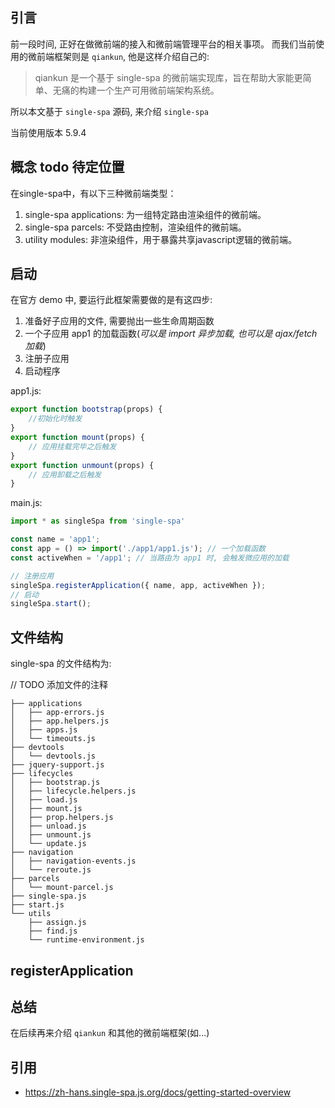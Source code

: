 ## 引言

前一段时间, 正好在做微前端的接入和微前端管理平台的相关事项。 而我们当前使用的微前端框架则是 `qiankun`,
他是这样介绍自己的:  
> qiankun 是一个基于 single-spa 的微前端实现库，旨在帮助大家能更简单、无痛的构建一个生产可用微前端架构系统。

所以本文基于 `single-spa` 源码, 来介绍 `single-spa`

当前使用版本 5.9.4

## 概念  todo  待定位置

在single-spa中，有以下三种微前端类型：

1.  single-spa applications: 为一组特定路由渲染组件的微前端。
2.  single-spa parcels: 不受路由控制，渲染组件的微前端。
3.  utility modules: 非渲染组件，用于暴露共享javascript逻辑的微前端。

## 启动

在官方 demo 中, 要运行此框架需要做的是有这四步:

1. 准备好子应用的文件, 需要抛出一些生命周期函数
2. 一个子应用 app1 的加载函数(_可以是 import 异步加载, 也可以是 ajax/fetch 加载_)
3. 注册子应用
4. 启动程序

app1.js:

```js
export function bootstrap(props) {
    //初始化时触发
}
export function mount(props) {
    // 应用挂载完毕之后触发
}
export function unmount(props) {
    // 应用卸载之后触发
}
```

main.js:

```js
import * as singleSpa from 'single-spa'

const name = 'app1';
const app = () => import('./app1/app1.js'); // 一个加载函数
const activeWhen = '/app1'; // 当路由为 app1 时, 会触发微应用的加载

// 注册应用
singleSpa.registerApplication({ name, app, activeWhen });
// 启动
singleSpa.start();
```

## 文件结构

single-spa 的文件结构为:

// TODO 添加文件的注释
```
├── applications
│   ├── app-errors.js
│   ├── app.helpers.js
│   ├── apps.js
│   └── timeouts.js
├── devtools
│   └── devtools.js
├── jquery-support.js
├── lifecycles
│   ├── bootstrap.js
│   ├── lifecycle.helpers.js
│   ├── load.js
│   ├── mount.js
│   ├── prop.helpers.js
│   ├── unload.js
│   ├── unmount.js
│   └── update.js
├── navigation
│   ├── navigation-events.js
│   └── reroute.js
├── parcels
│   └── mount-parcel.js
├── single-spa.js
├── start.js
└── utils
    ├── assign.js
    ├── find.js
    └── runtime-environment.js
```

## registerApplication


## 总结

在后续再来介绍 `qiankun` 和其他的微前端框架(如...)


## 引用
- https://zh-hans.single-spa.js.org/docs/getting-started-overview